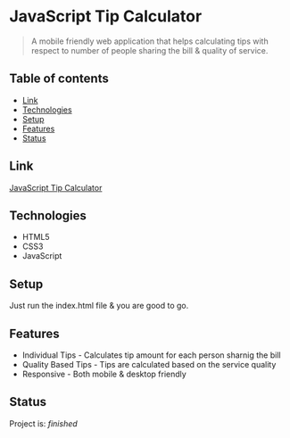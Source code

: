 # JavaScript Tip Calculator
> A mobile friendly web application that helps calculating tips with respect to number of people sharing the bill & quality of service. 

## Table of contents
* [Link](#link)
* [Technologies](#technologies)
* [Setup](#setup)
* [Features](#features)
* [Status](#status)


## Link
[JavaScript Tip Calculator](https://ajinkyap22.github.io/Tip-Calculator/)

## Technologies
* HTML5
* CSS3
* JavaScript

## Setup
Just run the index.html file & you are good to go.


## Features
* Individual Tips - Calculates tip amount for each person sharnig the bill 
* Quality Based Tips - Tips are calculated based on the service quality
* Responsive - Both mobile & desktop friendly


## Status
Project is: _finished_
